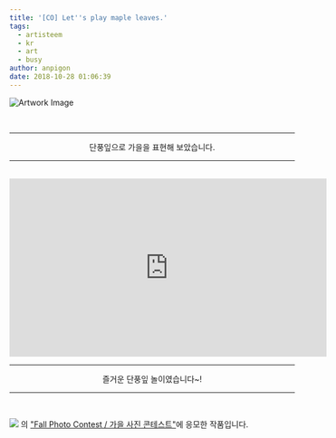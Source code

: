 ```yaml
---
title: '[CO] Let''s play maple leaves.'
tags:
  - artisteem
  - kr
  - art
  - busy
author: anpigon
date: 2018-10-28 01:06:39
---
```


![Artwork Image](http://13.124.16.246:8000/media/20181027_182641_OCPNXNh.jpg)

<br><center>
<hr>

단풍잎으로 가을을 표현해 보았습니다.

<hr>
<br>

<iframe width="560" height="315" src="https://www.youtube.com/embed/xZidhSC7Qeg" frameborder="0" allow="autoplay; encrypted-media" allowfullscreen></iframe>

<br>
<hr>

즐거운 단풍잎 놀이였습니다~!


<hr>
<br>
</center>



[![](https://steemitimages.com/0x12/http://www.artisteem.com/dist/img/logo_eaebac1621d82bf00ce9c53f2c3f9c9a.png)](http://www.artisteem.com/) 의 ["Fall Photo Contest / 가을 사진 콘테스트"](https://steemit.com/artisteem/@artisteem/fall-photo-contest)에 응모한 작품입니다.